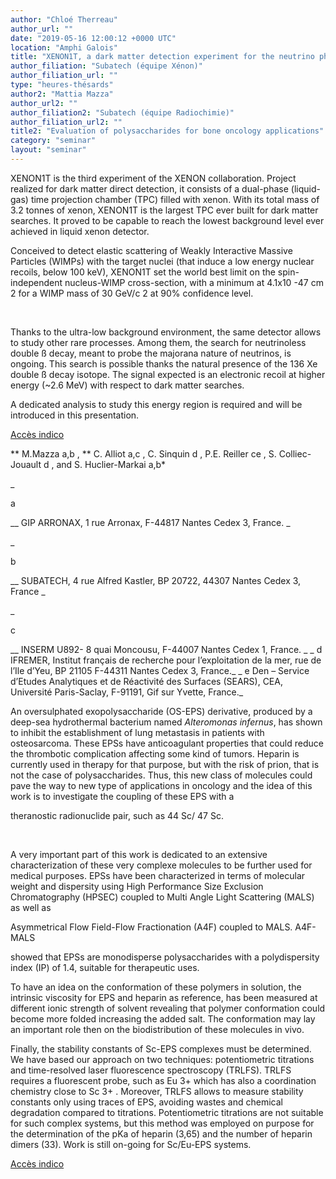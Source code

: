 ```yaml
---
author: "Chloé Therreau"
author_url: ""
date: "2019-05-16 12:00:12 +0000 UTC"
location: "Amphi Galois"
title: "XENON1T, a dark matter detection experiment for the neutrino physics"
author_filiation: "Subatech (équipe Xénon)"
author_filiation_url: ""
type: "heures-thésards"
author2: "Mattia Mazza"
author_url2: ""
author_filiation2: "Subatech (équipe Radiochimie)"
author_filiation_url2: ""
title2: "Evaluation of polysaccharides for bone oncology applications"
category: "seminar" 
layout: "seminar"
---
```

XENON1T is the third experiment of the XENON collaboration. Project realized for dark matter direct detection, it consists of a dual-phase (liquid-gas) time projection chamber (TPC) filled with xenon. With its total mass of 3.2 tonnes of xenon, XENON1T is the largest TPC ever built for dark matter searches. It proved to be capable to reach the lowest background level ever achieved in liquid xenon detector.

Conceived to detect elastic scattering of Weakly Interactive Massive Particles (WIMPs) with the target nuclei (that induce a low energy nuclear recoils, below 100 keV), XENON1T set the world best limit on the spin-independent nucleus-WIMP cross-section, with a minimum at 4.1x10
-47
cm
2
 for a WIMP mass of 30 GeV/c
2 
at 
90% confidence level.

 


Thanks to the ultra-low background environment, the same detector allows to study other rare processes. Among them, the search for neutrinoless double ß decay, meant to probe the majorana nature of neutrinos, is ongoing. This search is possible thanks the natural presence of the 
136
Xe double ß decay isotope. The signal expected is an electronic recoil at higher energy (~2.6 MeV) with respect to dark matter searches.

A dedicated analysis to study this energy region is required and will be introduced in this presentation.

[Accès indico](https://indico.in2p3.fr/event/19234/)

<!-- SUMMARY2 -->

**
M.Mazza
a,b
, 
**
C. Alliot
a,c
, C. Sinquin
d
, P.E. Reiller
ce
, S. Colliec-Jouault
d
, and S. Huclier-Markai
a,b*



_

a

__
 GIP ARRONAX, 1 rue Arronax, F-44817 Nantes Cedex 3, France.
_

_

b

__
 SUBATECH, 4 rue Alfred Kastler, BP 20722, 44307 Nantes Cedex 3, France
_

_

c

__
 INSERM U892- 8 quai Moncousu, F-44007 Nantes Cedex 1, France.
_
  _
d
 IFREMER, Institut français de recherche pour l’exploitation de la mer, rue de l’Ile d’Yeu, BP 21105 F-44311 Nantes Cedex 3, France._  _
e
 Den – Service d’Etudes Analytiques et de Réactivité des Surfaces (SEARS), CEA, Université Paris-Saclay, F-91191, Gif sur Yvette, France._





An oversulphated exopolysaccharide (OS-EPS) derivative, produced by a deep-sea hydrothermal bacterium named _Alteromonas infernus_, has shown to inhibit the establishment of lung metastasis in patients with osteosarcoma. These EPSs have anticoagulant properties that could reduce the thrombotic complication affecting some kind of tumors. Heparin is currently used in therapy for that purpose, but with the risk of prion, that is not the case of polysaccharides. Thus, this new class of molecules could pave the way to new type of applications in oncology and the idea of this work is to investigate the coupling of these EPS with a

 theranostic radionuclide pair, such as 
44
Sc/
47
Sc. 



 

A very important part of this work is dedicated to an extensive characterization of these very complexe molecules to be further used for medical purposes. EPSs have been characterized in terms of molecular weight and dispersity using High Performance Size Exclusion Chromatography (HPSEC) coupled to Multi Angle Light Scattering (MALS) as well as 

Asymmetrical Flow Field-Flow Fractionation (A4F) coupled to MALS. A4F-MALS 

showed that EPSs are monodisperse polysaccharides with a polydispersity index (IP) of 1.4, suitable for therapeutic uses.



To have an idea on the conformation of these polymers in solution, the intrinsic viscosity for EPS and heparin as reference, has been measured at different ionic strength of solvent revealing that polymer conformation could become more folded increasing the added salt. The conformation may lay an important role then on the biodistribution of these molecules in vivo.



Finally, the stability constants of Sc-EPS complexes must be determined. We have based our approach on two techniques: potentiometric titrations and time-resolved laser fluorescence spectroscopy (TRLFS). TRLFS requires a fluorescent probe, such as Eu
3+
 which has also a coordination chemistry close to Sc
3+
. Moreover, TRLFS allows to measure stability constants only using traces of EPS, avoiding wastes and chemical degradation compared to titrations. Potentiometric titrations are not suitable for such complex systems, but this method was employed on purpose for the determination of the pKa of heparin (3,65) and the number of heparin dimers (33). Work is still on-going for Sc/Eu-EPS systems.


[Accès indico](https://indico.in2p3.fr/event/19234/)

